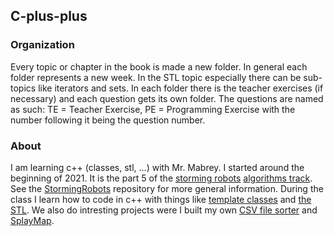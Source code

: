 ## C-plus-plus

### Organization
Every topic or chapter in the book is made a new folder. In general each folder represents a new week. In the STL topic especially there can be sub-topics like iterators and sets. In each folder there is the teacher exercises (if necessary) and each question gets its own folder. The questions are named as such: TE = Teacher Exercise, PE = Programming Exercise with the number following it being the question number.

### About
I am learning c++ (classes, stl, ...) with Mr. Mabrey. I started around the beginning of 2021. It is the part 5 of the [storming robots](https://stormingrobots.com/prod/default.html) [algorithms track](https://www.stormingrobots.com/prod/pdf/csSyllabus.pdf). See the [StormingRobots](https://github.com/asubramanian08/StormingRobots) repository for more general information. During the class I learn how to code in c++ with things like [template classes](https://github.com/asubramanian08/C-plus-plus/tree/master/Ch14-TemplateClasses) and [the STL](https://github.com/asubramanian08/C-plus-plus/tree/master/Ch16-STL). We also do intresting projects were I built my own [CSV file sorter](https://github.com/asubramanian08/C-plus-plus/tree/master/PB1-CSVProject) and [SplayMap](https://github.com/asubramanian08/C-plus-plus/tree/master/PB2-SplayTrees).
